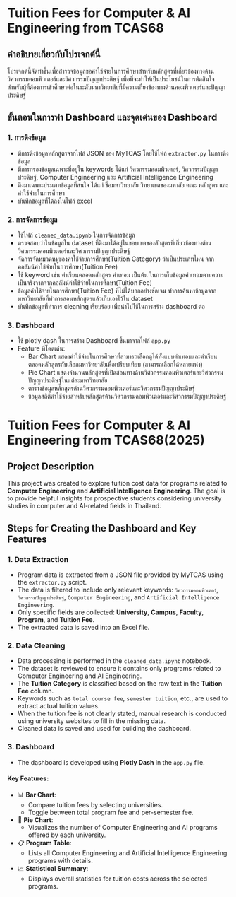 # Tuition Fees for Computer & AI Engineering from TCAS68

## คำอธิบายเกี่ยวกับโปรเจกต์นี้
โปรเจกต์นี้จัดทำขึ้นเพื่อสำรวจข้อมูลขอค่าใช้จ่ายในการศึกษาสำหรับหลักสูตรที่เกี่ยวข้องทางด้านวิศวกรรมคอมพิวเตอร์และวิศวกรรมปัญญาประดิษฐ์ เพื่อที่จะทำให้เป็นประโยชน์ในการตัดสินใจสำหรับผู้ที่ต้องการเข้าศึกษาต่อในระดับมหาวิทยาลัยที่มีความเกี่ยงข้องทางด้านคอมพิวเตอร์และปัญญาประดิษฐ์

## ขั้นตอนในการทำ Dashboard และจุดเด่นของ Dashboard

### 1. การดึงข้อมูล
- มีการดึงข้อมูลหลักสูตรจากไฟล์ JSON ของ MyTCAS โดยใช้ไฟล์ `extractor.py` ในการดึงข้อมูล
- มีการกรองข้อมูลเฉพาะที่อยู่ใน keywords ได้แก่ วิศวกรรมคอมพิวเตอร์, วิศวกรรมปัญญาประดิษฐ์, Computer Engineering และ Artificial Intelligence Engineering
- ดึงมาเฉพาะประเภทข้อมูลที่สนใจ ได้แก่ ชื่อมหาวิทยาลัย วิทยาเขตของมหาลัย คณะ หลักสูตร และค่าใช้จ่ายในการศึกษา
- บันทึกข้อมูลที่ได้ลงในไฟล์ excel

### 2. การจัดการข้อมูล
- ใช้ไฟล์ `cleaned_data.ipynb` ในการจัดการข้อมูล
- ตรวจสอบว่าในข้อมูลใน dataset ที่ดึงมาได้อยู่ในขอบเขตของลักสูตรที่เกี่ยวข้องทางด้านวิศวกรรมคอมพิวเตอร์และวิศวกรรมปัญญาประดิษฐ์
- จัดการจัดหมวดหมู่ของค่าใช้จ่ายการศึกษา(Tuition Category) ว่าเป็นประเภทไหน จากคอลัมน์ค่าใช้จ่ายในการศึกษา(Tuition Fee)
- ใช้ keyword เช่น ค่าเรียนตลอดหลักสูตร ค่าเทอม เป็นต้น ในการเก็บข้อมูลค่าเทอมตามความเป็นจริงจากจากคอลัมน์ค่าใช้จ่ายในการศึกษา(Tuition Fee)
- ข้อมูลค่าใช้จ่ายในการศึกษา(Tuition Fee) ที่ไม่ได้บอกอย่างชัดเจน ทำการค้นหาข้อมูลจากมหาวิทยาลัยที่ทำการสอนหลักสูตรแล้วเก็บเอาไว้ใน dataset
- บันทึกข้อมูลที่ทำการ cleaning เรียบร้อย เพื่อนำไปใช้ในการสร้าง dashboard ต่อ

### 3. Dashboard
-  ใช้ plotly dash ในการสร้าง Dashboard ขึ้นมาจากไฟล์ `app.py`
-  Feature ที่โดดเด่น:
    - Bar Chart แสดงค่าใช้จ่ายในการศึกษาที่สามารถเลือกดูได้ทั้งแบบค่าเทอมและค่าเรียนตลอดหลักสูตรกับเลือกมหาวิทยาลัยเพื่อเปรียบเทียบ (สามารถเลือกได้หลายแห่ง)
    - Pie Chart แสดงจำนวนหลักสูตรที่เปิดสอนทางด้านวิศวกรรมคอมพิวเตอร์และวิศวกรรมปัญญาประดิษฐ์ในแต่ละมหาวิทยาลัย
    - ตารางข้อมูลหลักสูตรด้านวิศวกรรมคอมพิวเตอร์และวิศวกรรมปัญญาประดิษฐ์
    - ข้อมูลสถิติค่าใช้จ่ายสำหรับหลักสูตรด้านวิศวกรรมคอมพิวเตอร์และวิศวกรรมปัญญาประดิษฐ์

# Tuition Fees for Computer & AI Engineering from TCAS68(2025)

## Project Description

This project was created to explore tuition cost data for programs related to **Computer Engineering** and **Artificial Intelligence Engineering**. The goal is to provide helpful insights for prospective students considering university studies in computer and AI-related fields in Thailand.

## Steps for Creating the Dashboard and Key Features

### 1. Data Extraction
- Program data is extracted from a JSON file provided by MyTCAS using the `extractor.py` script.
- The data is filtered to include only relevant keywords: `วิศวกรรมคอมพิวเตอร์`, `วิศวกรรมปัญญาประดิษฐ์`, `Computer Engineering`, and `Artificial Intelligence Engineering`.
- Only specific fields are collected: **University**, **Campus**, **Faculty**, **Program**, and **Tuition Fee**.
- The extracted data is saved into an Excel file.

### 2. Data Cleaning
- Data processing is performed in the `cleaned_data.ipynb` notebook.
- The dataset is reviewed to ensure it contains only programs related to Computer Engineering and AI Engineering.
- The **Tuition Category** is classified based on the raw text in the **Tuition Fee** column.
- Keywords such as `total course fee`, `semester tuition`, etc., are used to extract actual tuition values.
- When the tuition fee is not clearly stated, manual research is conducted using university websites to fill in the missing data.
- Cleaned data is saved and used for building the dashboard.

### 3. Dashboard
- The dashboard is developed using **Plotly Dash** in the `app.py` file.

#### Key Features:
- 📊 **Bar Chart**:
  - Compare tuition fees by selecting universities.
  - Toggle between total program fee and per-semester fee.
- 🥧 **Pie Chart**:
  - Visualizes the number of Computer Engineering and AI programs offered by each university.
- 📋 **Program Table**:
  - Lists all Computer Engineering and Artificial Intelligence Engineering programs with details.
- 📈 **Statistical Summary**:
  - Displays overall statistics for tuition costs across the selected programs.



  

